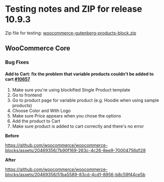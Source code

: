 # Testing notes and ZIP for release 10.9.3

Zip file for testing: [woocommerce-gutenberg-products-block.zip](https://github.com/woocommerce/woocommerce-blocks/files/12432284/woocommerce-gutenberg-products-block.zip)

## WooCommerce Core

### Bug Fixes

#### Add to Cart: fix the problem that variable products couldn't be added to cart [#10657](https://github.com/woocommerce/woocommerce-blocks/pull/10657)

1. Make sure you're using blockified Single Product template
2. Go to frontend
3. Go to product page for variable product (e.g. Hoodie when using sample products)
4. Choose Color and With Logo
5. Make sure Price appears when you chose the options
6. Add the product to Cart
7. Make sure product is added to cart correctly and there's no error

**Before**

https://github.com/woocommerce/woocommerce-blocks/assets/20469356/7b90f169-263c-4c26-8ee9-70004756d128

**After**

https://github.com/woocommerce/woocommerce-blocks/assets/20469356/51ba5589-83cd-4cd1-8956-b8c59f44ce5b








